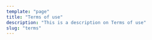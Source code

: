 ```yaml
---
template: "page"
title: "Terms of use"
description: "This is a description on Terms of use"
slug: "terms"
---
```

